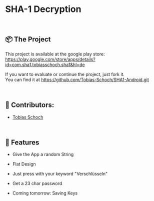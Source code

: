 <h1 align="left">
  SHA-1 Decryption
</h1>
<br>

## 📦 The Project

This project is available at the google play store: 
<br>
https://play.google.com/store/apps/details?id=com.sha1.tobiasschoch.sha1&hl=de 
<br>

If you want to evaluate or continue the project, just fork it.
<br> 
You can find it at https://github.com/Tobias-Schoch/SHA1-Android.git

<br>

## 🐧 Contributors:

* [Tobias Schoch](https://github.com/tobias-schoch)

<br>

## 💾 Features

- Give the App a random String 
- Flat Design
- Just press with your keyword "Verschlüsseln" 
- Get a 23 char password

- Coming tomorrow: Saving Keys
